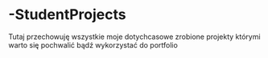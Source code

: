 # -StudentProjects
Tutaj przechowuję wszystkie moje dotychcasowe zrobione projekty którymi warto się pochwalić bądź wykorzystać do portfolio
